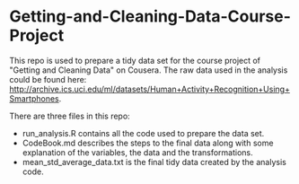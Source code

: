 Getting-and-Cleaning-Data-Course-Project
========================================
This repo is used to prepare a tidy data set for the course project of "Getting and Cleaning Data" on Cousera. The raw data used in the analysis could be found here: http://archive.ics.uci.edu/ml/datasets/Human+Activity+Recognition+Using+Smartphones.

There are three files in this repo:
* run_analysis.R contains all the code used to prepare the data set. 
* CodeBook.md describes the steps to the final data along with some explanation of the variables, the data and the transformations.
* mean_std_average_data.txt is the final tidy data created by the analysis code.
